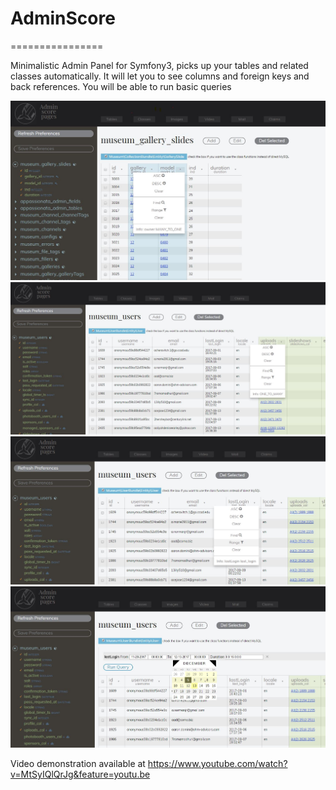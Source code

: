 # AdminScore
================

Minimalistic Admin Panel for Symfony3, picks up your tables and related classes automatically.
It will let you to see columns and foreign keys and back references. 
You will be able to run basic queries 

<img src="https://github.com/Dodotree/AdminScore/blob/master/Capture.JPG?raw=true">

<img src="https://github.com/Dodotree/AdminScore/blob/master/Capture1.JPG?raw=true">

<img src="https://github.com/Dodotree/AdminScore/blob/master/Capture2.JPG?raw=true">

<img src="https://github.com/Dodotree/AdminScore/blob/master/Capture3.JPG?raw=true">

Video demonstration available at
https://www.youtube.com/watch?v=MtSyIQlQrJg&feature=youtu.be
